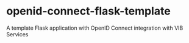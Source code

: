 # openid-connect-flask-template
A template Flask application with OpenID Connect integration with VIB Services 
